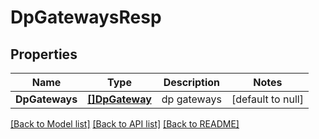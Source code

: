# DpGatewaysResp

## Properties
Name | Type | Description | Notes
------------ | ------------- | ------------- | -------------
**DpGateways** | [**[]DpGateway**](DpGateway.md) | dp gateways | [default to null]

[[Back to Model list]](../README.md#documentation-for-models) [[Back to API list]](../README.md#documentation-for-api-endpoints) [[Back to README]](../README.md)



